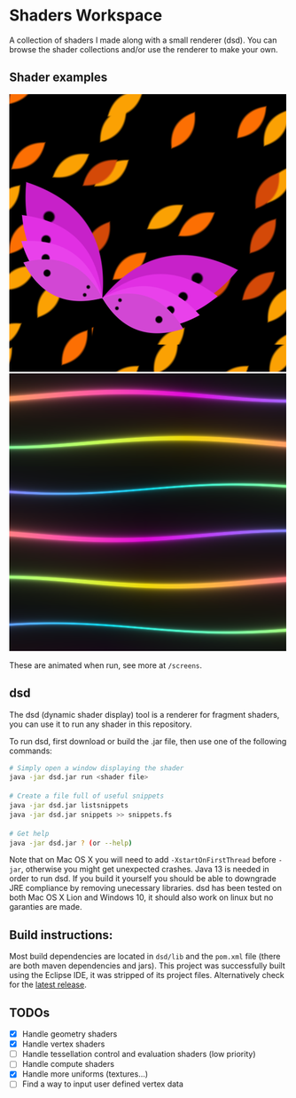 # Shaders Workspace

A collection of shaders I made along with a small renderer (dsd).
You can browse the shader collections and/or use the renderer to make your own.

## Shader examples

![could not load image](https://github.com/Akahara/ShadersWorkspace/blob/master/screens/summer_butterfly.png?raw=true)
![could not load image](https://github.com/Akahara/ShadersWorkspace/blob/master/screens/flows.png?raw=true)

These are animated when run, see more at `/screens`.

## dsd

The dsd (dynamic shader display) tool is a renderer for fragment shaders, you can use it to run any shader in this repository.

To run dsd, first download or build the .jar file, then use one of the following commands:

```bash
# Simply open a window displaying the shader
java -jar dsd.jar run <shader file>

# Create a file full of useful snippets
java -jar dsd.jar listsnippets
java -jar dsd.jar snippets >> snippets.fs

# Get help
java -jar dsd.jar ? (or --help)
```

Note that on Mac OS X you will need to add `-XstartOnFirstThread` before `-jar`, otherwise you might get unexpected crashes.
Java 13 is needed in order to run dsd. If you build it yourself you should be able to downgrade JRE compliance by removing unecessary libraries.
dsd has been tested on both Mac OS X Lion and Windows 10, it should also work on linux but no garanties are made.

## Build instructions:

Most build dependencies are located in `dsd/lib` and the `pom.xml` file (there are both maven dependencies and jars).
This project was successfully built using the Eclipse IDE, it was stripped of its project files.
Alternatively check for the [latest release](https://github.com/Akahara/ShadersWorkspace/releases/latest).

## TODOs

- [x] Handle geometry shaders
- [x] Handle vertex shaders
- [ ] Handle tessellation control and evaluation shaders (low priority)
- [ ] Handle compute shaders
- [x] Handle more uniforms (textures...)
- [ ] Find a way to input user defined vertex data
